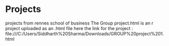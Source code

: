 # Projects
 projects from rennes school of business
The Group project.html is an r project uploaded as an .html file  here the link for the project  : file:///C:/Users/Siddharth%20Sharma/Downloads/GROUP%20project%201.html
